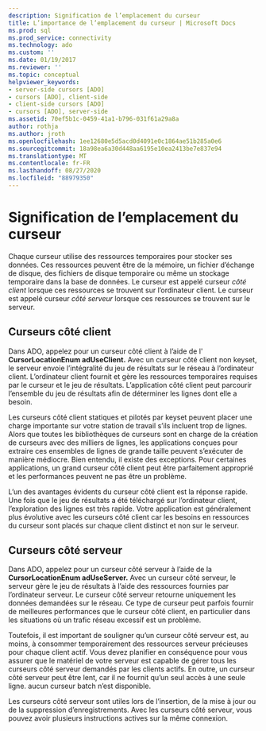 ```yaml
---
description: Signification de l’emplacement du curseur
title: L’importance de l’emplacement du curseur | Microsoft Docs
ms.prod: sql
ms.prod_service: connectivity
ms.technology: ado
ms.custom: ''
ms.date: 01/19/2017
ms.reviewer: ''
ms.topic: conceptual
helpviewer_keywords:
- server-side cursors [ADO]
- cursors [ADO], client-side
- client-side cursors [ADO]
- cursors [ADO], server-side
ms.assetid: 70ef5b1c-0459-41a1-b796-031f61a29a8a
author: rothja
ms.author: jroth
ms.openlocfilehash: 1ee12680e5d5acd0d4091e0c1864ae51b285a0e6
ms.sourcegitcommit: 18a98ea6a30d448aa6195e10ea2413be7e837e94
ms.translationtype: MT
ms.contentlocale: fr-FR
ms.lasthandoff: 08/27/2020
ms.locfileid: "88979350"
---
```

# <a name="the-significance-of-cursor-location"></a>Signification de l’emplacement du curseur
Chaque curseur utilise des ressources temporaires pour stocker ses données. Ces ressources peuvent être de la mémoire, un fichier d’échange de disque, des fichiers de disque temporaire ou même un stockage temporaire dans la base de données. Le curseur est appelé curseur *côté client* lorsque ces ressources se trouvent sur l’ordinateur client. Le curseur est appelé curseur *côté serveur* lorsque ces ressources se trouvent sur le serveur.  
  
## <a name="client-side-cursors"></a>Curseurs côté client  
 Dans ADO, appelez pour un curseur côté client à l’aide de l' **CursorLocationEnum adUseClient.** Avec un curseur côté client non keyset, le serveur envoie l’intégralité du jeu de résultats sur le réseau à l’ordinateur client. L’ordinateur client fournit et gère les ressources temporaires requises par le curseur et le jeu de résultats. L’application côté client peut parcourir l’ensemble du jeu de résultats afin de déterminer les lignes dont elle a besoin.  
  
 Les curseurs côté client statiques et pilotés par keyset peuvent placer une charge importante sur votre station de travail s’ils incluent trop de lignes. Alors que toutes les bibliothèques de curseurs sont en charge de la création de curseurs avec des milliers de lignes, les applications conçues pour extraire ces ensembles de lignes de grande taille peuvent s’exécuter de manière médiocre. Bien entendu, il existe des exceptions. Pour certaines applications, un grand curseur côté client peut être parfaitement approprié et les performances peuvent ne pas être un problème.  
  
 L’un des avantages évidents du curseur côté client est la réponse rapide. Une fois que le jeu de résultats a été téléchargé sur l’ordinateur client, l’exploration des lignes est très rapide. Votre application est généralement plus évolutive avec les curseurs côté client car les besoins en ressources du curseur sont placés sur chaque client distinct et non sur le serveur.  
  
## <a name="server-side-cursors"></a>Curseurs côté serveur  
 Dans ADO, appelez pour un curseur côté serveur à l’aide de la **CursorLocationEnum adUseServer.** Avec un curseur côté serveur, le serveur gère le jeu de résultats à l’aide des ressources fournies par l’ordinateur serveur. Le curseur côté serveur retourne uniquement les données demandées sur le réseau. Ce type de curseur peut parfois fournir de meilleures performances que le curseur côté client, en particulier dans les situations où un trafic réseau excessif est un problème.  
  
 Toutefois, il est important de souligner qu’un curseur côté serveur est, au moins, à consommer temporairement des ressources serveur précieuses pour chaque client actif. Vous devez planifier en conséquence pour vous assurer que le matériel de votre serveur est capable de gérer tous les curseurs côté serveur demandés par les clients actifs. En outre, un curseur côté serveur peut être lent, car il ne fournit qu’un seul accès à une seule ligne. aucun curseur batch n’est disponible.  
  
 Les curseurs côté serveur sont utiles lors de l’insertion, de la mise à jour ou de la suppression d’enregistrements. Avec les curseurs côté serveur, vous pouvez avoir plusieurs instructions actives sur la même connexion.
